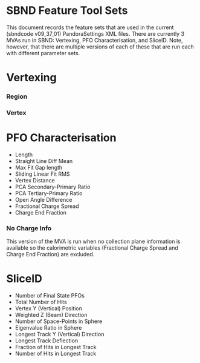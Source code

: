 # SBND Feature Tool Sets
This document records the feature sets that are used in the current (sbndcode v09_37_01) PandoraSettings XML files. There are currently 3 MVAs run in SBND: Vertexing, PFO Characterisation, and SliceID. Note, however, that there are multiple versions of each of these that are run each with different parameter sets.

# Vertexing
### Region

### Vertex

# PFO Characterisation
- Length
- Straight Line Diff Mean
- Max Fit Gap length
- Sliding Linear Fit RMS
- Vertex Distance
- PCA Secondary-Primary Ratio
- PCA Tertiary-Primary Ratio
- Open Angle Difference
- Fractional Charge Spread
- Charge End Fraction
### No Charge Info
This version of the MVA is run when no collection plane information is available so the calorimetric variables (Fractional Charge Spread and Charge End Fraction) are excluded.

# SliceID
- Number of Final State PFOs
- Total Number of Hits
- Vertex Y (Vertical) Position
- Weighted Z (Beam) Direction
- Number of Space-Points in Sphere
- Eigenvalue Ratio in Sphere
- Longest Track Y (Vertical) Direction
- Longest Track Deflection
- Fraction of Hits in Longest Track
- Number of Hits in Longest Track
